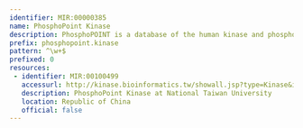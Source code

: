 ```yaml
---
identifier: MIR:00000385
name: PhosphoPoint Kinase
description: PhosphoPOINT is a database of the human kinase and phospho-protein interactome. It describes the interactions among kinases, their potential substrates and their interacting (phospho)-proteins. It also incorporates gene expression and uses gene ontology (GO) terms to annotate interactions. This collection references kinase information.
prefix: phosphopoint.kinase
pattern: ^\w+$
prefixed: 0
resources:
 - identifier: MIR:00100499
   accessurl: http://kinase.bioinformatics.tw/showall.jsp?type=Kinase&info=Gene&name=
   description: PhosphoPoint Kinase at National Taiwan University
   location: Republic of China
   official: false
---
```

